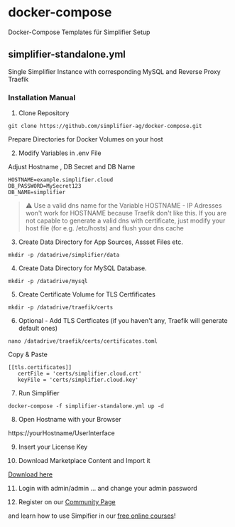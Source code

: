 # docker-compose
Docker-Compose Templates für Simplifier Setup

## simplifier-standalone.yml
Single Simplifier Instance with corresponding MySQL and Reverse Proxy Traefik

### Installation Manual

1. Clone Repository

`git clone https://github.com/simplifier-ag/docker-compose.git`

Prepare Directories for Docker Volumes on your host

2. Modify Variables in .env File

Adjust Hostname , DB Secret and DB Name

```
HOSTNAME=example.simplifier.cloud
DB_PASSWORD=MySecret123
DB_NAME=simplifier
```

> :warning: Use a valid dns name for the Variable HOSTNAME - IP Adresses won't work for HOSTNAME because Traefik don't like this.
> If you are not capable to generate a valid dns with certificate, just modify your host file (for e.g. /etc/hosts) and flush your dns cache

3. Create Data Directory for App Sources, Assset Files etc.

`mkdir -p /datadrive/simplifier/data`

4. Create Data Directory for MySQL Database.

`mkdir -p /datadrive/mysql` 

5. Create Certificate Volume for TLS Certfificates

`mkdir -p /datadrive/traefik/certs` 

6. Optional - Add TLS Certficates (if you haven't any, Traefik will generate default ones)

`nano /datadrive/traefik/certs/certificates.toml`

Copy & Paste
```
[[tls.certificates]]
   certFile = 'certs/simplifier.cloud.crt'
   keyFile = 'certs/simplifier.cloud.key'
```
7. Run Simplifier

`docker-compose -f simplifier-standalone.yml up -d`

8. Open Hostname with your Browser

https://yourHostname/UserInterface

9. Insert your License Key

10. Download Marketplace Content and Import it

[Download here](https://community.simplifier.io/marketplace/standard-content/)

11. Login with admin/admin
... and change your admin password

12. Register on our [Community Page](https://community.simplifier.io/)

and learn how to use Simpifier in our [free online courses](https://community.simplifier.io/courses/)!
